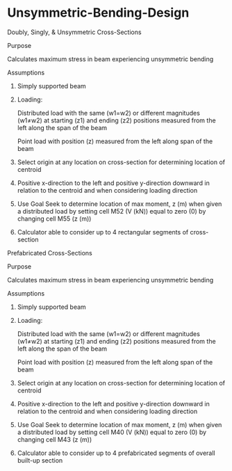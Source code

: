 # Unsymmetric-Bending-Design

Doubly, Singly, & Unsymmetric Cross-Sections

Purpose

Calculates maximum stress in beam experiencing unsymmetric bending

Assumptions

1. Simply supported beam

2. Loading:

      Distributed load with the same (w1=w2) or different magnitudes (w1≠w2) at starting (z1) and ending (z2) positions measured from the left along the span of the beam
          
      Point load with position (z) measured from the left along span of the beam
          
3. Select origin at any location on cross-section for determining location of centroid

4. Positive x-direction to the left and positive y-direction downward in relation to the centroid and when considering loading direction

5. Use Goal Seek to determine location of max moment, z (m) when given a distributed load by setting cell M52 (V (kN)) equal to zero (0) by changing cell M55 (z (m))

6. Calculator able to consider up to 4 rectangular segments of cross-section


Prefabricated Cross-Sections

Purpose

Calculates maximum stress in beam experiencing unsymmetric bending

Assumptions

1. Simply supported beam

2. Loading:

      Distributed load with the same (w1=w2) or different magnitudes (w1≠w2) at starting (z1) and ending (z2) positions measured from the left along the span of the beam
          
      Point load with position (z) measured from the left along span of the beam
          
3. Select origin at any location on cross-section for determining location of centroid

4. Positive x-direction to the left and positive y-direction downward in relation to the centroid and when considering loading direction

5. Use Goal Seek to determine location of max moment, z (m) when given a distributed load by setting cell M40 (V (kN)) equal to zero (0) by changing cell M43 (z (m))

6. Calculator able to consider up to 4 prefabricated segments of overall built-up section

